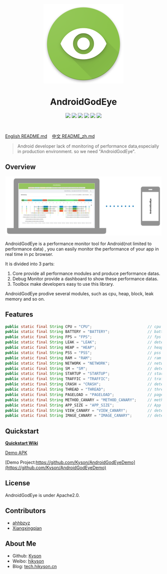 <p align="center">
  <img src="ART/android_god_eye_logo.png" width="256" height="256" />
</p>

<h1 align="center">AndroidGodEye</h1>
<p align="center">
<a href="https://travis-ci.org/Kyson/AndroidGodEye" target="_blank"><img src="https://travis-ci.org/Kyson/AndroidGodEye.svg?branch=master"></img></a>
<a href="https://app.codacy.com/app/Kyson/AndroidGodEye?utm_source=github.com&utm_medium=referral&utm_content=Kyson/AndroidGodEye&utm_campaign=Badge_Grade_Settings" target="_blank"><img src="https://api.codacy.com/project/badge/Grade/e5f4ed2cb65c4e6d87587e8287fe7945"></img></a>
<a href="https://github.com/Kyson/AndroidGodEye/tags" target="_blank"><img src="https://img.shields.io/github/v/tag/Kyson/AndroidGodEye?label=version"></img></a>
<a href="http://androidweekly.net/issues/issue-293" target="_blank"><img src="https://img.shields.io/badge/Android%20Weekly-%23293-blue.svg"></img></a>
<a href="https://android-arsenal.com/details/1/6561" target="_blank"><img src="https://img.shields.io/badge/Android%20Arsenal-AndroidGodEye-brightgreen.svg?style=flat"></img></a>
<a href="LICENSE" target="_blank"><img src="http://img.shields.io/badge/license-Apache2.0-brightgreen.svg?style=flat"></img></a>
</p>
<br/>

<p>
<a href="README.md">English README.md</a>&nbsp;&nbsp;&nbsp;
<a href="README_zh.md">中文 README_zh.md</a>
</p>

> Android developer lack of monitoring of performance data,especially in production environment. so we need "AndroidGodEye".

## Overview

![android_godeye_connect](ART/android_god_eye_connect.jpg)

AndroidGodEye is a performance monitor tool for Android(not limited to performance data) , you can easily monitor the performance of your app in real time in pc browser.

It is divided into 3 parts:

1. Core provide all performance modules and produce performance datas.
2. Debug Monitor provide a dashboard to show these performance datas.
3. Toolbox make developers easy to use this library.

AndroidGodEye prodive several modules, such as cpu, heap, block, leak memory and so on.

## Features

```java
public static final String CPU = "CPU";                         // cpu info of device and app
public static final String BATTERY = "BATTERY";                 // battery info
public static final String FPS = "FPS";                         // fps info
public static final String LEAK = "LEAK";                       // detect memory leak
public static final String HEAP = "HEAP";                       // heap memory
public static final String PSS = "PSS";                         // pss
public static final String RAM = "RAM";                         // ram
public static final String NETWORK = "NETWORK";                 // network info
public static final String SM = "SM";                           // detect jam
public static final String STARTUP = "STARTUP";                 // startup metric
public static final String TRAFFIC = "TRAFFIC";                 // traffic of device and app
public static final String CRASH = "CRASH";                     // detect java、native crash and ANR
public static final String THREAD = "THREAD";                   // thread dump of app
public static final String PAGELOAD = "PAGELOAD";               // page(Activity and Fragment) lifecycle and load time metric
public static final String METHOD_CANARY = "METHOD_CANARY";     // methods time cost metric
public static final String APP_SIZE = "APP_SIZE";               // App size of apk code、storage and cache
public static final String VIEW_CANARY = "VIEW_CANARY";         // detect complex layout hierarchy and overdraw
public static final String IMAGE_CANARY = "IMAGE_CANARY";       // detect unreasonable memory use of image
```

## Quickstart

**[Quickstart Wiki](https://github.com/Kyson/AndroidGodEye/wiki/0x00-QuickStart_en)**

[Demo APK](https://fir.im/5k67)

[Demo Project:https://github.com/Kyson/AndroidGodEyeDemo](https://github.com/Kyson/AndroidGodEyeDemo)

## License

AndroidGodEye is under Apache2.0.

## Contributors

- [ahhbzyz](https://github.com/ahhbzyz)
- [Xiangxingqian](https://github.com/Xiangxingqian)

## About Me

- Github: [Kyson](https://github.com/Kyson)
- Weibo: [hikyson](https://weibo.com/hikyson)
- Blog: [tech.hikyson.cn](https://tech.hikyson.cn/)









